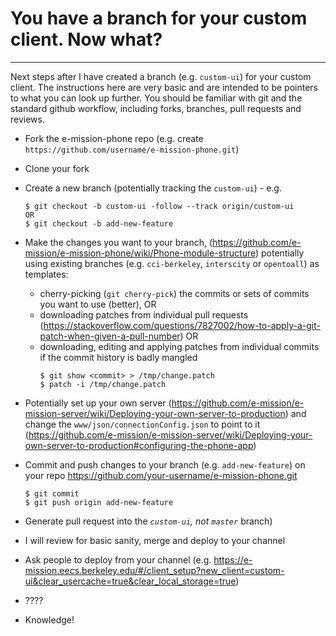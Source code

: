 # You have a branch for your custom client. Now what?
---

Next steps after I have created a branch (e.g. `custom-ui`) for your custom client. The instructions here are very basic and are intended to be pointers to what you can look up further. You should be familiar with git and the standard github workflow, including forks, branches, pull requests and reviews.

- Fork the e-mission-phone repo (e.g. create `https://github.com/username/e-mission-phone.git`)
- Clone your fork
- Create a new branch (potentially tracking the `custom-ui`) - e.g.
    ```
    $ git checkout -b custom-ui -follow --track origin/custom-ui
    OR
    $ git checkout -b add-new-feature
    ```
- Make the changes you want to your branch, (https://github.com/e-mission/e-mission-phone/wiki/Phone-module-structure) potentially using existing branches (e.g. `cci-berkeley`, `interscity` or `opentoall`) as templates:
  - cherry-picking (`git cherry-pick`) the commits or sets of commits you want to use (better), OR
  - downloading patches from individual pull requests (https://stackoverflow.com/questions/7827002/how-to-apply-a-git-patch-when-given-a-pull-number) OR
  - downloading, editing and applying patches from individual commits if the commit history is badly mangled
    ```
    $ git show <commit> > /tmp/change.patch
    $ patch -i /tmp/change.patch
    ```
- Potentially set up your own server (https://github.com/e-mission/e-mission-server/wiki/Deploying-your-own-server-to-production) and change the `www/json/connectionConfig.json` to point to it (https://github.com/e-mission/e-mission-server/wiki/Deploying-your-own-server-to-production#configuring-the-phone-app)
- Commit and push changes to your branch (e.g. `add-new-feature`) on your repo https://github.com/your-username/e-mission-phone.git

   ```
   $ git commit
   $ git push origin add-new-feature
   ```
- Generate pull request into the *`custom-ui`, not `master`* branch)
- I will review for basic sanity, merge and deploy to your channel
- Ask people to deploy from your channel (e.g. https://e-mission.eecs.berkeley.edu/#/client_setup?new_client=custom-ui&clear_usercache=true&clear_local_storage=true)
- ????
- Knowledge!